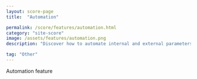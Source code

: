 ```yaml
---
layout: score-page
title:  "Automation"

permalink: /score/features/automation.html
category: "site-score"
image: /assets/features/automation.png
description: "Discover how to automate internal and external parameters"

tag: "Other"
---
```


Automation feature
